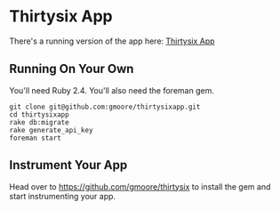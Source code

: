 # Thirtysix App

There's a running version of the app here: [Thirtysix App](http://www.thirtysix.tech)

## Running On Your Own

You'll need Ruby 2.4. You'll also need the foreman gem. 

```
git clone git@github.com:gmoore/thirtysixapp.git
cd thirtysixapp
rake db:migrate
rake generate_api_key
foreman start
```

## Instrument Your App

Head over to https://github.com/gmoore/thirtysix to install the gem and start instrumenting your app.